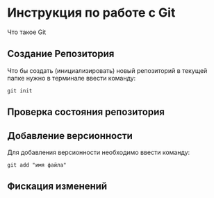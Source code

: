 # Инструкция по работе с Git

Что такое Git

## Создание Репозитория

Что бы создать  (инициализировать) новый репозиторий в текущей папке нужно в терминале ввести команду:

    git init

## Проверка состояния репозитория

## Добавление версионности

Для добавления версионности необходимо ввести команду:

    git add "имя файла"

## Фискация изменений